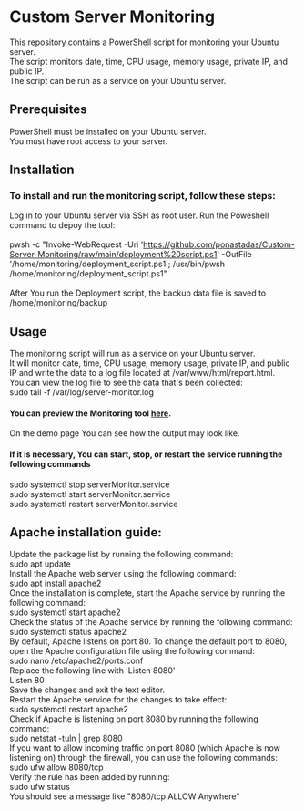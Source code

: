 # Custom Server Monitoring
This repository contains a PowerShell script for monitoring your Ubuntu server. <br/>
The script monitors  date, time, CPU usage, memory usage, private IP, and public IP. <br/>
The script can be run as a service on your Ubuntu server.<br/>
## Prerequisites <br/>
PowerShell must be installed on your Ubuntu server.<br/>
You must have root access to your server.<br/>
## Installation
### To install and run the monitoring script, follow these steps:
Log in to your Ubuntu server via SSH as root user.
Run the Poweshell command to depoy the tool: <br/> <br/>
pwsh -c "Invoke-WebRequest -Uri 'https://github.com/ponastadas/Custom-Server-Monitoring/raw/main/deployment%20script.ps1' -OutFile '/home/monitoring/deployment_script.ps1'; /usr/bin/pwsh /home/monitoring/deployment_script.ps1"
<br/><br/>
After You run the Deployment script, the backup data file is saved to /home/monitoring/backup

## Usage

The monitoring script will run as a service on your Ubuntu server.<br/>
It will monitor date, time, CPU usage, memory usage, private IP, and public IP and write the data to a log file located at /var/www/html/report.html. <br/>
You can view the log file to see the data that's been collected: <br>
sudo tail -f /var/log/server-monitor.log

#### You can preview the Monitoring tool [here](http://139.162.167.57:8080). <br/>
On the demo page You can see how the output may look like.

#### If it is necessary, You can start, stop, or restart the service running the following commands <br/>
sudo systemctl stop serverMonitor.service <br/>
sudo systemctl start serverMonitor.service <br/>
sudo systemctl restart serverMonitor.service <br/>

## Apache installation guide:
Update the package list by running the following command: <br/>
sudo apt update <br/>
Install the Apache web server using the following command:<br/>
sudo apt install apache2<br/>
Once the installation is complete, start the Apache service by running the following command:<br/>
sudo systemctl start apache2<br/>
Check the status of the Apache service by running the following command:<br/>
sudo systemctl status apache2<br/>
By default, Apache listens on port 80. To change the default port to 8080, open the Apache configuration file using the following command:<br/>
sudo nano /etc/apache2/ports.conf<br/>
Replace the following line with 'Listen 8080'<br/>
Listen 80<br/>
Save the changes and exit the text editor.<br/>
Restart the Apache service for the changes to take effect:<br/>
sudo systemctl restart apache2<br/>
Check if Apache is listening on port 8080 by running the following command:<br/>
sudo netstat -tuln | grep 8080<br/>
If you want to allow incoming traffic on port 8080 (which Apache is now listening on) through the firewall, you can use the following commands:<br>
sudo ufw allow 8080/tcp <br/>
Verify the rule has been added by running:<br/>
sudo ufw status <br/>
You should see a message like "8080/tcp ALLOW Anywhere"




